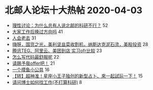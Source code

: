 # 北邮人论坛十大热帖 2020-04-03

- [理性讨论：为什么总有人说北邮的科研不行？](https://bbs.byr.cn/article/AimGraduate/1184568) 52
- [大家工作后换过方向吗](https://bbs.byr.cn/article/WorkLife/1142600) 41
- [人会老去](https://bbs.byr.cn/article/Feeling/3142258) 31
- [嗨呀，国货之光，美利坚韭菜收割机，纳斯达克泥石流，美股投资](https://bbs.byr.cn/article/Picture/3256392) 28
- [腾讯TEG、阿里云、美团到店 实习ofr比较](https://bbs.byr.cn/article/Job/2082981) 23
- [怎么写代码最舒服呢](https://bbs.byr.cn/article/Talking/6189872) 22
- [请赐予我offer吧！](https://bbs.byr.cn/article/GoAbroad/368912) 21
- [一个摸鱼小公具](https://bbs.byr.cn/article/JavaScript/5166) 16
- [【转】超神准！星座小王子独创的新型占卜、來一起試玩一下！](https://bbs.byr.cn/article/Constellations/326533) 15
- [请问博士如何找工作(不打算科研)](https://bbs.byr.cn/article/StudyShare/196132) 8


